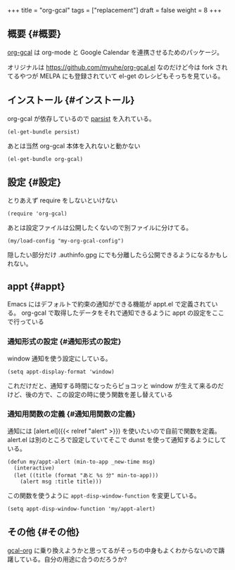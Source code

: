 +++
title = "org-gcal"
tags = ["replacement"]
draft = false
weight = 8
+++

## 概要 {#概要}

[org-gcal](https://github.com/kidd/org-gcal.el) は org-mode と Google Calendar を連携させるためのパッケージ。

オリジナルは <https://github.com/myuhe/org-gcal.el> なのだけど今は fork されてるやつが MELPA にも登録されていて
el-get のレシピもそっちを見ている。


## インストール {#インストール}

org-gcal が依存しているので [parsist](https://elpa.gnu.org/packages/persist.html) を入れている。

```emacs-lisp
(el-get-bundle persist)
```

あとは当然 org-gcal 本体を入れないと動かない

```emacs-lisp
(el-get-bundle org-gcal)
```


## 設定 {#設定}

とりあえず require をしないといけない

```emacs-lisp
(require 'org-gcal)
```

あとは設定ファイルは公開したくないので別ファイルに分けてる。

```emacs-lisp
(my/load-config "my-org-gcal-config")
```

隠したい部分だけ .authinfo.gpg にでも分離したら公開できるようになるかもしれない。


## appt {#appt}

Emacs にはデフォルトで約束の通知ができる機能が appt.el で定義されている。
org-gcal で取得したデータをそれで通知できるように
appt の設定をここで行っている


### 通知形式の設定 {#通知形式の設定}

window 通知を使う設定にしている。

```emacs-lisp
(setq appt-display-format 'window)
```

これだけだと、通知する時間になったらピョコッと window が生えて来るのだけど、後の方で、この設定の時に使う関数を差し替えている


### 通知用関数の定義 {#通知用関数の定義}

通知には [alert.el]({{< relref "alert" >}}) を使いたいので自前で関数を定義。
alert.el は別のところで設定していてそこで dunst を使って通知するようにしている。

```emacs-lisp
(defun my/appt-alert (min-to-app _new-time msg)
  (interactive)
  (let ((title (format "あと %s 分" min-to-app)))
    (alert msg :title title)))
```

この関数を使うように `appt-disp-window-function` を変更している。

```emacs-lisp
(setq appt-disp-window-function 'my/appt-alert)
```


## その他 {#その他}

[gcal-org](https://github.com/misohena/gcal) に乗り換えようかと思ってるがそっちの中身もよくわからないので躊躇している。自分の用途に合うのだろうか?
